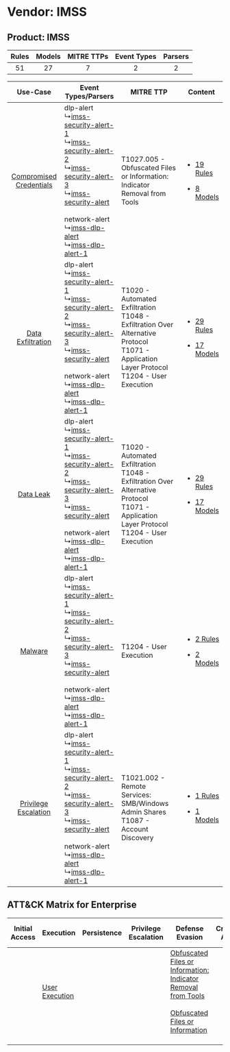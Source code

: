 Vendor: IMSS
============
Product: IMSS
-------------
| Rules | Models | MITRE TTPs | Event Types | Parsers |
|:-----:|:------:|:----------:|:-----------:|:-------:|
|  51   |   27   |     7      |      2      |    2    |

|    Use-Case    | Event Types/Parsers    | MITRE TTP    | Content    |
|:----:| ---- | ---- | ---- |
| [Compromised Credentials](../../../UseCases/uc_compromised_credentials.md) |  dlp-alert<br> ↳[imss-security-alert-1](Ps/pC_imsssecurityalert1.md)<br> ↳[imss-security-alert-2](Ps/pC_imsssecurityalert2.md)<br> ↳[imss-security-alert-3](Ps/pC_imsssecurityalert3.md)<br> ↳[imss-security-alert](Ps/pC_imsssecurityalert.md)<br><br> network-alert<br> ↳[imss-dlp-alert](Ps/pC_imssdlpalert.md)<br> ↳[imss-dlp-alert-1](Ps/pC_imssdlpalert1.md)<br> | T1027.005 - Obfuscated Files or Information: Indicator Removal from Tools<br>    | [<ul><li>19 Rules</li></ul><ul><li>8 Models</li></ul>](RM/r_m_imss_imss_Compromised_Credentials.md) |
|       [Data Exfiltration](../../../UseCases/uc_data_exfiltration.md)       |  dlp-alert<br> ↳[imss-security-alert-1](Ps/pC_imsssecurityalert1.md)<br> ↳[imss-security-alert-2](Ps/pC_imsssecurityalert2.md)<br> ↳[imss-security-alert-3](Ps/pC_imsssecurityalert3.md)<br> ↳[imss-security-alert](Ps/pC_imsssecurityalert.md)<br><br> network-alert<br> ↳[imss-dlp-alert](Ps/pC_imssdlpalert.md)<br> ↳[imss-dlp-alert-1](Ps/pC_imssdlpalert1.md)<br> | T1020 - Automated Exfiltration<br>T1048 - Exfiltration Over Alternative Protocol<br>T1071 - Application Layer Protocol<br>T1204 - User Execution<br> | [<ul><li>29 Rules</li></ul><ul><li>17 Models</li></ul>](RM/r_m_imss_imss_Data_Exfiltration.md)      |
|    [Data Leak](../../../UseCases/uc_data_leak.md)    |  dlp-alert<br> ↳[imss-security-alert-1](Ps/pC_imsssecurityalert1.md)<br> ↳[imss-security-alert-2](Ps/pC_imsssecurityalert2.md)<br> ↳[imss-security-alert-3](Ps/pC_imsssecurityalert3.md)<br> ↳[imss-security-alert](Ps/pC_imsssecurityalert.md)<br><br> network-alert<br> ↳[imss-dlp-alert](Ps/pC_imssdlpalert.md)<br> ↳[imss-dlp-alert-1](Ps/pC_imssdlpalert1.md)<br> | T1020 - Automated Exfiltration<br>T1048 - Exfiltration Over Alternative Protocol<br>T1071 - Application Layer Protocol<br>T1204 - User Execution<br> | [<ul><li>29 Rules</li></ul><ul><li>17 Models</li></ul>](RM/r_m_imss_imss_Data_Leak.md)    |
|    [Malware](../../../UseCases/uc_malware.md)    |  dlp-alert<br> ↳[imss-security-alert-1](Ps/pC_imsssecurityalert1.md)<br> ↳[imss-security-alert-2](Ps/pC_imsssecurityalert2.md)<br> ↳[imss-security-alert-3](Ps/pC_imsssecurityalert3.md)<br> ↳[imss-security-alert](Ps/pC_imsssecurityalert.md)<br><br> network-alert<br> ↳[imss-dlp-alert](Ps/pC_imssdlpalert.md)<br> ↳[imss-dlp-alert-1](Ps/pC_imssdlpalert1.md)<br> | T1204 - User Execution<br>    | [<ul><li>2 Rules</li></ul><ul><li>2 Models</li></ul>](RM/r_m_imss_imss_Malware.md)    |
|    [Privilege Escalation](../../../UseCases/uc_privilege_escalation.md)    |  dlp-alert<br> ↳[imss-security-alert-1](Ps/pC_imsssecurityalert1.md)<br> ↳[imss-security-alert-2](Ps/pC_imsssecurityalert2.md)<br> ↳[imss-security-alert-3](Ps/pC_imsssecurityalert3.md)<br> ↳[imss-security-alert](Ps/pC_imsssecurityalert.md)<br><br> network-alert<br> ↳[imss-dlp-alert](Ps/pC_imssdlpalert.md)<br> ↳[imss-dlp-alert-1](Ps/pC_imssdlpalert1.md)<br> | T1021.002 - Remote Services: SMB/Windows Admin Shares<br>T1087 - Account Discovery<br>    | [<ul><li>1 Rules</li></ul><ul><li>1 Models</li></ul>](RM/r_m_imss_imss_Privilege_Escalation.md)     |

ATT&CK Matrix for Enterprise
----------------------------
| Initial Access | Execution                                                           | Persistence | Privilege Escalation | Defense Evasion                                                                                                                                                                                            | Credential Access | Discovery                                                              | Lateral Movement                                                                                                                                                       | Collection | Command and Control                                                             | Exfiltration                                                                                                                                                           | Impact |
| -------------- | ------------------------------------------------------------------- | ----------- | -------------------- | ---------------------------------------------------------------------------------------------------------------------------------------------------------------------------------------------------------- | ----------------- | ---------------------------------------------------------------------- | ---------------------------------------------------------------------------------------------------------------------------------------------------------------------- | ---------- | ------------------------------------------------------------------------------- | ---------------------------------------------------------------------------------------------------------------------------------------------------------------------- | ------ |
|                | [User Execution](https://attack.mitre.org/techniques/T1204)<br><br> |             |                      | [Obfuscated Files or Information: Indicator Removal from Tools](https://attack.mitre.org/techniques/T1027/005)<br><br>[Obfuscated Files or Information](https://attack.mitre.org/techniques/T1027)<br><br> |                   | [Account Discovery](https://attack.mitre.org/techniques/T1087)<br><br> | [Remote Services](https://attack.mitre.org/techniques/T1021)<br><br>[Remote Services: SMB/Windows Admin Shares](https://attack.mitre.org/techniques/T1021/002)<br><br> |            | [Application Layer Protocol](https://attack.mitre.org/techniques/T1071)<br><br> | [Exfiltration Over Alternative Protocol](https://attack.mitre.org/techniques/T1048)<br><br>[Automated Exfiltration](https://attack.mitre.org/techniques/T1020)<br><br> |        |